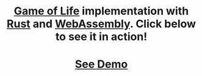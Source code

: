 <div align="center">

<h1><a href="https://en.wikipedia.org/wiki/Conway%27s_Game_of_Life">Game of Life</a> implementation with <a href="https://www.rust-lang.org/">Rust</a> and <a href="https://webassembly.org/">WebAssembly</a>. Click below to see it in action!

<h1><a href="https://al-jshen.github.io/wasm-gol/docs/">See Demo</a></h1>

</div>


